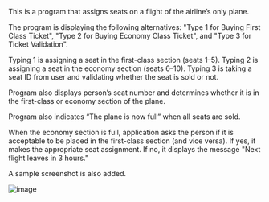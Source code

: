 This is a program that assigns seats on a flight of the airline’s only plane.

The program is displaying the following alternatives: "Type 1 for Buying First Class Ticket", "Type 2 for Buying Economy Class Ticket", and "Type 3 for Ticket Validation".

Typing 1 is assigning a seat in the first-class section (seats 1–5).
Typing 2 is assigning a seat in the economy section (seats 6–10).
Typing 3 is taking a seat ID from user and validating whether the seat is sold or not.

Program also displays person’s seat number and determines whether it is in the first-class or economy section of the plane.

Program also indicates “The plane is now full” when all seats are sold.

When the economy section is full, application asks the person if it is acceptable to be placed in the first-class section (and vice versa). If yes, it makes the appropriate seat assignment. If no, it displays the message "Next flight leaves in 3 hours."

A sample screenshot is also added.

![image](https://github.com/user-attachments/assets/d5b3c22c-a069-474e-b813-058c02289c74)

